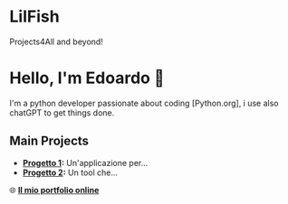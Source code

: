 # LilFish
Projects4All and beyond!

# Hello, I'm Edoardo 👋
I'm a python developer passionate about coding [Python.org], i use also chatGPT to get things done.


## Main Projects
- **[Progetto 1](https://github.com/mario-rossi/progetto1):** Un'applicazione per...
- **[Progetto 2](https://github.com/mario-rossi/progetto2):** Un tool che...

🌐 **[Il mio portfolio online](https://mario-rossi.github.io)**
